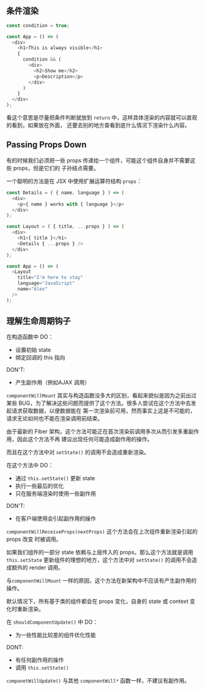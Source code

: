 ## 条件渲染

```js
const condition = true;

const App = () => (
  <div>
    <h1>This is always visible</h1>
    {
      condition && (
        <div>
          <h2>Show me</h2>
          <p>Description</p>
        </div>
      )
    }
  </div>
);
```    

看这个意思是尽量把条件判断就放到 `return` 中，这样具体渲染的内容就可以直观的看到，如果放在外面，
还要去别的地方查看到底什么情况下渲染什么内容。     

## Passing Props Down

有的时候我们必须把一些 props 传递给一个组件，可能这个组件自身并不需要这些 props，但是它们的
子孙结点需要。     

一个聪明的方法是在 JSX 中使用扩展运算符结构 `props`：    

```js
const Details = ( { name, language } ) => (
  <div>
    <p>{ name } works with { language }</p>
  </div>
);

const Layout = ( { title, ...props } ) => (
  <div>
    <h1>{ title }</h1>
    <Details { ...props } />
  </div>
);

const App = () => (
  <Layout 
    title="I'm here to stay"
    language="JavaScript"
    name="Alex"
  />
);
```      

## 理解生命周期钩子

在构造函数中 DO：

+ 设置初始 state
+ 绑定回调的 this 指向    

DON'T:    

+ 产生副作用（例如AJAX 调用）       

`componentWillMount` 其实与构造函数没多大的区别，看起来貌似是因为之前出过某些
BUG，为了解决这些问题而提供了这个方法。很多人尝试在这个方法中去发起请求获取数据，以便数据能在
第一次渲染前可用，然而事实上这是不可能的，请求无论如何也不能在渲染调用前结束。       

由于最新的 Fiber 架构，这个方法可能正在首次渲染前调用多次从而引发多重副作用，因此这个方法不再
建议出现任何可能造成副作用的操作。      

而且在这个方法中对 `setState()` 的调用不会造成重新渲染。      

在这个方法中 DO：

+ 通过 `this.setState()` 更新 state
+ 执行一些最后的优化
+ 只在服务端渲染时使用一些副作用

DON'T:    

+ 在客户端使用会引起副作用的操作      

`componentWillReceiveProps(nextProps)` 这个方法会在上次组件重新渲染引起的 props 改变
时被调用。     

如果我们组件的一部分 state 依赖与上层传入的 props，那么这个方法就是调用 `this.setState` 更新组件的理想的地方，这个方法中对 `setState()` 的调用不会造成额外的 render 调用。    

与`componentWillMount` 一样的原因，这个方法在新架构中不应该有产生副作用的操作。     

默认情况下，所有基于类的组件都会在 props 变化，自身的 state 或 context 变化时重新渲染。

在 `shouldComponentUpdate()` 中 DO：    

+ 为一些性能比较差的组件优化性能

DONT:    

+ 有任何副作用的操作
+ 调用 `this.setState()`      

`componetWillUpdate()` 与其他 `componentWill*` 函数一样，不建议有副作用。     

